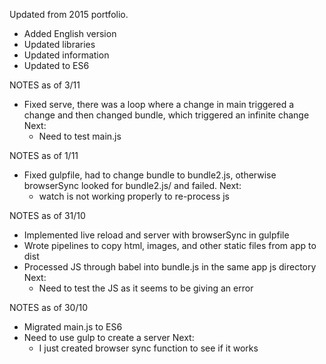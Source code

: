 Updated from 2015 portfolio.

- Added English version
- Updated libraries
- Updated information
- Updated to ES6

NOTES as of 3/11

- Fixed serve, there was a loop where a change in main triggered a change and then changed bundle, which triggered an infinite change
  Next:
  - Need to test main.js

NOTES as of 1/11

- Fixed gulpfile, had to change bundle to bundle2.js, otherwise browserSync looked for bundle2.js/ and failed.
  Next:
  - watch is not working properly to re-process js

NOTES as of 31/10

- Implemented live reload and server with browserSync in gulpfile
- Wrote pipelines to copy html, images, and other static files from app to dist
- Processed JS through babel into bundle.js in the same app js directory
  Next:
  - Need to test the JS as it seems to be giving an error

NOTES as of 30/10

- Migrated main.js to ES6
- Need to use gulp to create a server
  Next:
  - I just created browser sync function to see if it works
